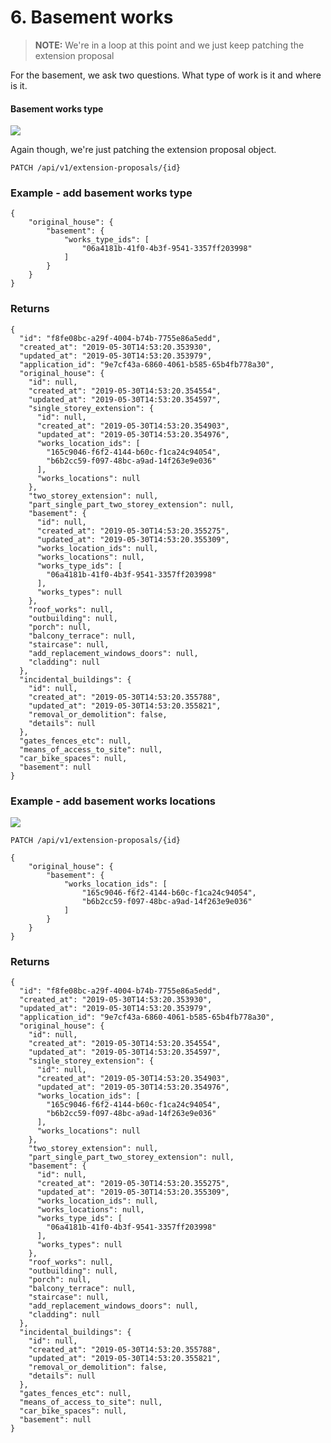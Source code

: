 # 6. Basement works


> **NOTE:** We're in a loop at this point and we just keep patching the extension proposal

For the basement, we ask two questions. What type of work is it and where is it.

#### Basement works type

![](/static/screen6.png)

Again though, we're just patching the extension proposal object.

`PATCH /api/v1/extension-proposals/{id}`

### Example - add basement works type

    {
        "original_house": {
            "basement": {
                "works_type_ids": [
                    "06a4181b-41f0-4b3f-9541-3357ff203998"
                ]
            }
        }
    }


### Returns

    {
      "id": "f8fe08bc-a29f-4004-b74b-7755e86a5edd",
      "created_at": "2019-05-30T14:53:20.353930",
      "updated_at": "2019-05-30T14:53:20.353979",
      "application_id": "9e7cf43a-6860-4061-b585-65b4fb778a30",
      "original_house": {
        "id": null,
        "created_at": "2019-05-30T14:53:20.354554",
        "updated_at": "2019-05-30T14:53:20.354597",
        "single_storey_extension": {
          "id": null,
          "created_at": "2019-05-30T14:53:20.354903",
          "updated_at": "2019-05-30T14:53:20.354976",
          "works_location_ids": [
            "165c9046-f6f2-4144-b60c-f1ca24c94054",
            "b6b2cc59-f097-48bc-a9ad-14f263e9e036"
          ],
          "works_locations": null
        },
        "two_storey_extension": null,
        "part_single_part_two_storey_extension": null,
        "basement": {
          "id": null,
          "created_at": "2019-05-30T14:53:20.355275",
          "updated_at": "2019-05-30T14:53:20.355309",
          "works_location_ids": null,
          "works_locations": null,
          "works_type_ids": [
            "06a4181b-41f0-4b3f-9541-3357ff203998"
          ],
          "works_types": null
        },
        "roof_works": null,
        "outbuilding": null,
        "porch": null,
        "balcony_terrace": null,
        "staircase": null,
        "add_replacement_windows_doors": null,
        "cladding": null
      },
      "incidental_buildings": {
        "id": null,
        "created_at": "2019-05-30T14:53:20.355788",
        "updated_at": "2019-05-30T14:53:20.355821",
        "removal_or_demolition": false,
        "details": null
      },
      "gates_fences_etc": null,
      "means_of_access_to_site": null,
      "car_bike_spaces": null,
      "basement": null
    }

### Example - add basement works locations

![](/static/screen7.png)

`PATCH /api/v1/extension-proposals/{id}`

    {
        "original_house": {
            "basement": {
                "works_location_ids": [
                    "165c9046-f6f2-4144-b60c-f1ca24c94054",
                    "b6b2cc59-f097-48bc-a9ad-14f263e9e036"
                ]
            }
        }
    }


### Returns

    {
      "id": "f8fe08bc-a29f-4004-b74b-7755e86a5edd",
      "created_at": "2019-05-30T14:53:20.353930",
      "updated_at": "2019-05-30T14:53:20.353979",
      "application_id": "9e7cf43a-6860-4061-b585-65b4fb778a30",
      "original_house": {
        "id": null,
        "created_at": "2019-05-30T14:53:20.354554",
        "updated_at": "2019-05-30T14:53:20.354597",
        "single_storey_extension": {
          "id": null,
          "created_at": "2019-05-30T14:53:20.354903",
          "updated_at": "2019-05-30T14:53:20.354976",
          "works_location_ids": [
            "165c9046-f6f2-4144-b60c-f1ca24c94054",
            "b6b2cc59-f097-48bc-a9ad-14f263e9e036"
          ],
          "works_locations": null
        },
        "two_storey_extension": null,
        "part_single_part_two_storey_extension": null,
        "basement": {
          "id": null,
          "created_at": "2019-05-30T14:53:20.355275",
          "updated_at": "2019-05-30T14:53:20.355309",
          "works_location_ids": null,
          "works_locations": null,
          "works_type_ids": [
            "06a4181b-41f0-4b3f-9541-3357ff203998"
          ],
          "works_types": null
        },
        "roof_works": null,
        "outbuilding": null,
        "porch": null,
        "balcony_terrace": null,
        "staircase": null,
        "add_replacement_windows_doors": null,
        "cladding": null
      },
      "incidental_buildings": {
        "id": null,
        "created_at": "2019-05-30T14:53:20.355788",
        "updated_at": "2019-05-30T14:53:20.355821",
        "removal_or_demolition": false,
        "details": null
      },
      "gates_fences_etc": null,
      "means_of_access_to_site": null,
      "car_bike_spaces": null,
      "basement": null
    }

